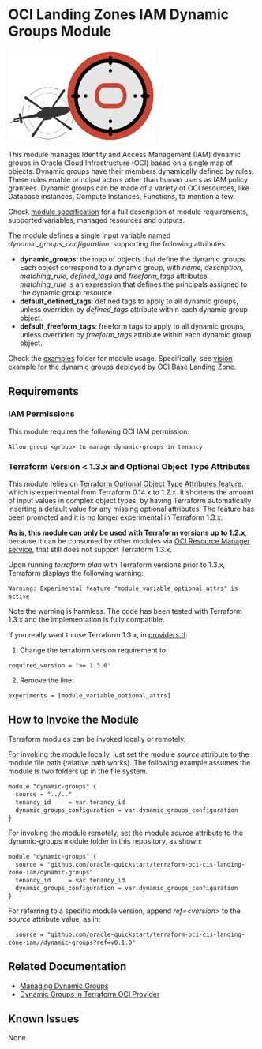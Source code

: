 # OCI Landing Zones IAM Dynamic Groups Module

![Landing Zone logo](../landing_zone_300.png)

This module manages Identity and Access Management (IAM) dynamic groups in Oracle Cloud Infrastructure (OCI) based on a single map of objects. Dynamic groups have their members dynamically defined by rules. These rules enable principal actors other than human users as IAM policy grantees. Dynamic groups can be made of a variety of OCI resources, like Database instances, Compute Instances, Functions, to mention a few.

Check [module specification](./SPEC.md) for a full description of module requirements, supported variables, managed resources and outputs.

The module defines a single input variable named *dynamic_groups_configuration*, supporting the following attributes:
   - **dynamic_groups**: the map of objects that define the dynamic groups. Each object correspond to a dynamic group, with *name*, *description*, *matching_rule*, *defined_tags* and *freeform_tags* attributes. *matching_rule* is an expression that defines the principals assigned to the dynamic group resource.
   - **default_defined_tags**: defined tags to apply to all dynamic groups, unless overriden by *defined_tags* attribute within each dynamic group object.
   - **default_freeform_tags**: freeform tags to apply to all dynamic groups, unless overriden by *freeform_tags* attribute within each dynamic group object.

Check the [examples](./examples/) folder for module usage. Specifically, see [vision](./examples/vision/README.md) example for the dynamic groups deployed by [OCI Base Landing Zone](https://github.com/oracle-quickstart/oci-cis-landingzone-quickstart).

## Requirements
### IAM Permissions

This module requires the following OCI IAM permission:
```
Allow group <group> to manage dynamic-groups in tenancy
```
### Terraform Version < 1.3.x and Optional Object Type Attributes
This module relies on [Terraform Optional Object Type Attributes feature](https://developer.hashicorp.com/terraform/language/expressions/type-constraints#optional-object-type-attributes), which is experimental from Terraform 0.14.x to 1.2.x. It shortens the amount of input values in complex object types, by having Terraform automatically inserting a default value for any missing optional attributes. The feature has been promoted and it is no longer experimental in Terraform 1.3.x.

**As is, this module can only be used with Terraform versions up to 1.2.x**, because it can be consumed by other modules via [OCI Resource Manager service](https://docs.oracle.com/en-us/iaas/Content/ResourceManager/home.htm), that still does not support Terraform 1.3.x.

Upon running *terraform plan* with Terraform versions prior to 1.3.x, Terraform displays the following warning:
```
Warning: Experimental feature "module_variable_optional_attrs" is active
```

Note the warning is harmless. The code has been tested with Terraform 1.3.x and the implementation is fully compatible.

If you really want to use Terraform 1.3.x, in [providers.tf](./providers.tf):
1. Change the terraform version requirement to:
```
required_version = ">= 1.3.0"
```
2. Remove the line:
```
experiments = [module_variable_optional_attrs]
```
## How to Invoke the Module

Terraform modules can be invoked locally or remotely. 

For invoking the module locally, just set the module *source* attribute to the module file path (relative path works). The following example assumes the module is two folders up in the file system.
```
module "dynamic-groups" {
  source = "../.."
  tenancy_id     = var.tenancy_id
  dynamic_groups_configuration = var.dynamic_groups_configuration
}
```

For invoking the module remotely, set the module *source* attribute to the dynamic-groups module folder in this repository, as shown:
```
module "dynamic-groups" {
  source = "github.com/oracle-quickstart/terraform-oci-cis-landing-zone-iam/dynamic-groups"
  tenancy_id     = var.tenancy_id
  dynamic_groups_configuration = var.dynamic_groups_configuration
}
```
For referring to a specific module version, append *ref=\<version\>* to the *source* attribute value, as in:
```
  source = "github.com/oracle-quickstart/terraform-oci-cis-landing-zone-iam//dynamic-groups?ref=v0.1.0"
```

## Related Documentation
- [Managing Dynamic Groups](https://docs.oracle.com/en-us/iaas/Content/Identity/Tasks/managingdynamicgroups.htm)
- [Dynamic Groups in Terraform OCI Provider](https://registry.terraform.io/providers/oracle/oci/latest/docs/resources/identity_dynamic_group)

## Known Issues
None.
